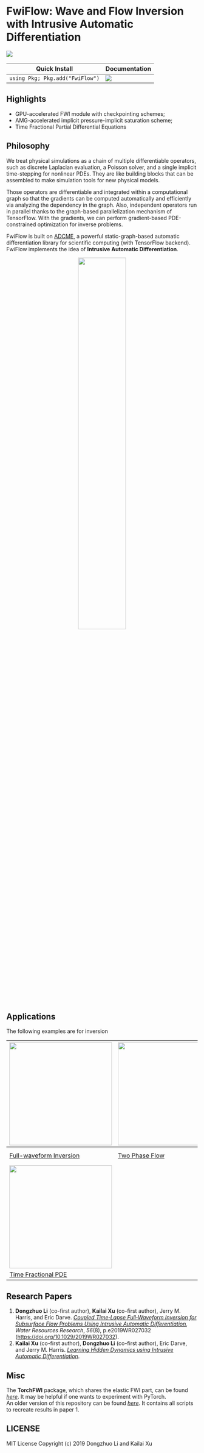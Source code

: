 # FwiFlow: Wave and Flow Inversion with Intrusive Automatic Differentiation

![](https://github.com/lidongzh/FwiFlow.jl/actions/workflows/main.yml/badge.svg)

| Quick Install                   | Documentation                                                |
| ------------------------------- | ------------------------------------------------------------ |
| `using Pkg; Pkg.add("FwiFlow")` | [![](https://img.shields.io/badge/docs-dev-blue.svg)](https://lidongzh.github.io/FwiFlow.jl/dev) |

## Highlights

- GPU-accelerated FWI module with checkpointing schemes;
- AMG-accelerated implicit pressure-implicit saturation scheme;
- Time Fractional Partial Differential Equations

## Philosophy

We treat physical simulations as a chain of multiple differentiable operators, such as discrete Laplacian evaluation, a Poisson solver, and a single implicit time-stepping for nonlinear PDEs. They are like building blocks that can be assembled to make simulation tools for new physical models.

Those operators are differentiable and integrated within a computational graph so that the gradients can be computed automatically and efficiently via analyzing the dependency in the graph. Also, independent operators run in parallel thanks to the graph-based parallelization mechanism of TensorFlow. With the gradients, we can perform gradient-based PDE-constrained optimization for inverse problems. 

FwiFlow is built on [ADCME](https://github.com/kailaix/ADCME.jl), a powerful static-graph-based automatic differentiation library for scientific computing (with TensorFlow backend). FwiFlow implements the idea of **Intrusive Automatic Differentiation**. 

<p align="center">
  <img src="docs/src/assets/op.png" width="50%">
</p>



## Applications

The following examples are for inversion 

| <img src="docs/src/assets/marmousi_inv.png" width="270">     | <img src="docs/src/assets/flow.png" width="270">             | <img src="docs/src/assets/diagram.png" width="270"> |
| ------------------------------------------------------------ | ------------------------------------------------------------ | --------------------------------------------------- |
| [Full-waveform Inversion](https://lidongzh.github.io/FwiFlow.jl/dev/tutorials/fwi/) | [Two Phase Flow](https://lidongzh.github.io/FwiFlow.jl/dev/tutorials/flow/) | FWI-Two Phase Flow Coupled Inversion                |
| <img src="docs/src/assets/frac.png" width="270">             |                                                              |                                                     |
| [Time Fractional PDE](https://lidongzh.github.io/FwiFlow.jl/dev/tutorials/timefrac/)                                          |                                                              |                                                     |





## Research Papers
1. **Dongzhuo Li** (co-first author), **Kailai Xu** (co-first author), Jerry M. Harris, and Eric Darve. [*Coupled Time‐Lapse Full‐Waveform Inversion for Subsurface Flow Problems Using Intrusive Automatic Differentiation*](https://arxiv.org/abs/1912.07552), *Water Resources Research*, *56*(8), p.e2019WR027032 (https://doi.org/10.1029/2019WR027032).
2. **Kailai Xu**  (co-first author), **Dongzhuo Li**  (co-first author), Eric Darve, and Jerry M. Harris. [*Learning Hidden Dynamics using Intrusive Automatic Differentiation*](http://arxiv.org/abs/1912.07547).


## Misc
The **TorchFWI** package, which shares the elastic FWI part, can be found [*here*](https://github.com/lidongzh/TorchFWI). It may be helpful if one wants to experiment with PyTorch. <br>
An older version of this repository can be found [*here*](https://github.com/lidongzh/TwoPhaseFlowFWI). It contains all scripts to recreate results in paper 1.

## LICENSE

MIT License
Copyright (c) 2019 Dongzhuo Li and Kailai Xu

